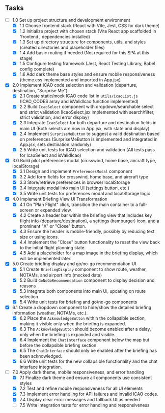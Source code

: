 ## Tasks

- [ ] 1.0 Set up project structure and development environment
  - [x] 1.1 Choose frontend stack (React with Vite, Jest, CSS for dark theme)
  - [x] 1.2 Initialize project with chosen stack (Vite React app scaffolded in 'frontend', dependencies installed)
  - [x] 1.3 Set up directory structure for components, utils, and styles (created directories and placeholder files)
  - [x] 1.4 Add basic routing if needed (Not required for this SPA at this stage)
  - [x] 1.5 Configure testing framework (Jest, React Testing Library, Babel config complete)
  - [x] 1.6 Add dark theme base styles and ensure mobile responsiveness (theme.css implemented and imported in App.jsx)

- [x] 2.0 Implement ICAO code selection and validation (departure, destination, "Surprise Me")
  - [x] 2.1 Create static/mock ICAO code list in `utils/icaoList.js` (ICAO_CODES array and isValidIcao function implemented)
  - [x] 2.2 Build `IcaoSelect` component with dropdown/searchable select and strict validation (IcaoSelect.jsx implemented with search/filter, strict validation, and error display)
  - [x] 2.3 Integrate `IcaoSelect` for both departure and destination fields in main UI (Both selects are now in App.jsx, with state and display)
  - [x] 2.4 Implement `SurpriseMeButton` to suggest a valid destination based on preferences (SurpriseMeButton is implemented and integrated in App.jsx, sets destination randomly)
  - [x] 2.5 Write unit tests for ICAO selection and validation (All tests pass for IcaoSelect and isValidIcao)

- [x] 3.0 Build pilot preferences modal (crosswind, home base, aircraft type, localStorage)
  - [x] 3.1 Design and implement `PreferencesModal` component
  - [x] 3.2 Add form fields for crosswind, home base, and aircraft type
  - [x] 3.3 Store/retrieve preferences in browser localStorage
  - [x] 3.4 Integrate modal into main UI (settings button, etc.)
  - [x] 3.5 Write unit tests for preferences modal and localStorage logic

- [x] 4.0 Implement Briefing View UI Transformation
  - [x] 4.1 On "Plan Flight" click, transition the main container to a full-screen or expanded view.
  - [x] 4.2 Create a header bar within the briefing view that includes key flight info (departure/destination), a settings (hamburger) icon, and a prominent "X" or "Close" button.
  - [x] 4.3 Ensure the header is mobile-friendly, possibly by reducing text size or using icons.
  - [x] 4.4 Implement the "Close" button functionality to reset the view back to the initial flight planning state.
  - [x] 4.5 Add a placeholder for a map image in the briefing display, which will be implemented later.

- [X] 5.0 Create briefing display and go/no-go recommendation UI
  - [x] 5.1 Create `BriefingDisplay` component to show route, weather, NOTAMs, and airport info (mocked data)
  - [x] 5.2 Build `GoNoGoRecommendation` component to display decision and reasons
  - [x] 5.3 Integrate both components into main UI, updating on route selection
  - [x] 5.4 Write unit tests for briefing and go/no-go components

- [x] 6.1 Create a dropdown component to hide/show the detailed briefing information (weather, NOTAMs, etc.).
  - [x] 6.2 Place the `AcknowledgeButton` within the collapsible section, making it visible only when the briefing is expanded.
  - [x] 6.3 The `AcknowledgeButton` should become enabled after a delay, only when the briefing is expanded and visible.
  - [x] 6.4 Implement the `ChatInterface` component below the map but before the collapsible briefing section.
  - [x] 6.5 The `ChatInterface` should only be enabled after the briefing has been acknowledged.
  - [x] 6.6 Write unit tests for the new collapsible functionality and the chat interface integration.

- [ ] 7.0 Apply dark theme, mobile responsiveness, and error handling
  - [x] 7.1 Finalize dark theme and ensure all components use consistent styles
  - [x] 7.2 Test and refine mobile responsiveness for all UI elements
  - [x] 7.3 Implement error handling for API failures and invalid ICAO codes.
  - [x] 7.4 Display clear error messages and fallback UI as needed
  - [ ] 7.5 Write integration tests for error handling and responsiveness 